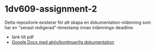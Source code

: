 # 1dv609-assignment-2
Detta repositorie existerar för att skapa en dokumentation-inlämning som har en "senast redigerad"-timestamp innan inlämnings-deadline.

- länk till pdf
- [Google Docs med aktiv/kontinuerlig dokumentation](https://docs.google.com/document/d/1lUhDSA6sY9vUmORBNlmu9L_ZLibxO4EgjcyXX_Qym74/edit?usp=sharing)
